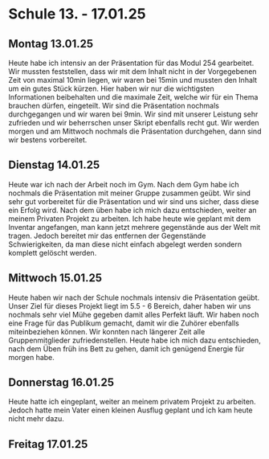 # Schule 13. - 17.01.25

## Montag 13.01.25 
Heute habe ich intensiv an der Präsentation für das Modul 254 gearbeitet. Wir mussten feststellen, dass wir mit dem Inhalt nicht in der Vorgegebenen Zeit von maximal 10min liegen, wir waren bei 15min und mussten den
Inhalt um ein gutes Stück kürzen. Hier haben wir nur die wichtigsten Informationen beibehalten und die maximale Zeit, welche wir für ein Thema brauchen dürfen, eingeteilt. 
Wir sind die Präsentation nochmals durchgegangen und wir waren bei 9min. Wir sind mit unserer Leistung sehr zufrieden und wir beherrschen unser Skript ebenfalls recht gut. Wir werden 
morgen und am Mittwoch nochmals die Präsentation durchgehen, dann sind wir bestens vorbereitet.

## Dienstag 14.01.25
Heute war ich nach der Arbeit noch im Gym. Nach dem Gym habe ich nochmals die Präsentation mit meiner Gruppe zusammen geübt. Wir sind sehr gut vorbereitet für die Präsentation und wir sind uns sicher, dass diese ein Erfolg wird.
Nach dem üben habe ich mich dazu entschieden, weiter an meinem Privaten Projekt zu arbeiten. Ich habe heute wie geplant mit dem Inventar angefangen, man kann jetzt mehrere gegenstände aus der Welt mit tragen. Jedoch 
bereitet mir das entfernen der Gegenstände Schwierigkeiten, da man diese nicht einfach abgelegt werden sondern komplett gelöscht werden.

## Mittwoch 15.01.25
Heute haben wir nach der Schule nochmals intensiv die Präsentation geübt. Unser Ziel für dieses Projekt liegt im 5.5 - 6 Bereich, daher haben wir uns nochmals sehr viel Mühe gegeben damit alles Perfekt läuft.
Wir haben noch eine Frage für das Publikum gemacht, damit wir die Zuhörer ebenfalls miteinbeziehen können. Wir konnten nach längerer Zeit alle Gruppenmitglieder zufriedenstellen. Heute habe ich mich dazu entschieden, 
nach dem Üben früh ins Bett zu gehen, damit ich genügend Energie für morgen habe.

## Donnerstag 16.01.25
Heute hatte ich eingeplant, weiter an meinem privatem Projekt zu arbeiten. Jedoch hatte mein Vater einen kleinen Ausflug geplant und ich kam heute nicht mehr dazu.

## Freitag 17.01.25